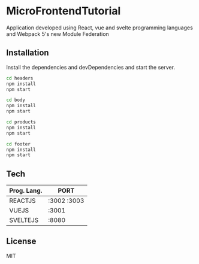# MicroFrontendTutorial

Application developed using React, vue and svelte programming languages and Webpack 5's new Module Federation

## Installation

Install the dependencies and devDependencies and start the server.

```sh
cd headers
npm install
npm start
```

```sh
cd body
npm install
npm start
```

```sh
cd products
npm install
npm start
```

```sh
cd footer
npm install
npm start
```

## Tech

| Prog. Lang. | PORT        |
| ----------- | ----------- |
| REACTJS     | :3002 :3003 |
| VUEJS       | :3001       |
| SVELTEJS    | :8080       |

## License

MIT
